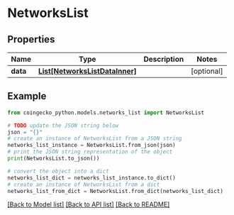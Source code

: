 # NetworksList


## Properties

Name | Type | Description | Notes
------------ | ------------- | ------------- | -------------
**data** | [**List[NetworksListDataInner]**](NetworksListDataInner.md) |  | [optional] 

## Example

```python
from coingecko_python.models.networks_list import NetworksList

# TODO update the JSON string below
json = "{}"
# create an instance of NetworksList from a JSON string
networks_list_instance = NetworksList.from_json(json)
# print the JSON string representation of the object
print(NetworksList.to_json())

# convert the object into a dict
networks_list_dict = networks_list_instance.to_dict()
# create an instance of NetworksList from a dict
networks_list_from_dict = NetworksList.from_dict(networks_list_dict)
```
[[Back to Model list]](../README.md#documentation-for-models) [[Back to API list]](../README.md#documentation-for-api-endpoints) [[Back to README]](../README.md)


